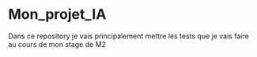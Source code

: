 # Mon_projet_IA
Dans ce repository je vais principalement mettre les tests que je vais faire au cours de mon stage de M2
